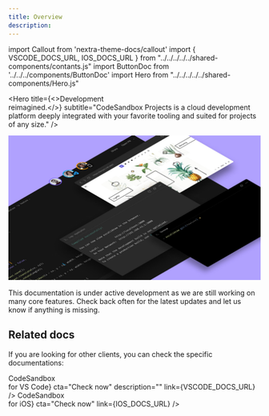 ```yaml
---
title: Overview
description:
---
```


import Callout from 'nextra-theme-docs/callout'
import { VSCODE_DOCS_URL, IOS_DOCS_URL } from "../../../../../shared-components/contants.js"
import ButtonDoc from '../../../components/ButtonDoc'
import Hero from "../../../../../shared-components/Hero.js"

<Hero 
  title={<>Development<br/> reimagined.</>}
  subtitle="CodeSandbox Projects is a cloud development platform deeply integrated with your favorite tooling and suited for projects of any size."
/>

![](../images/cover-projects.jpg)

This documentation is under active development as we are still working on many core features. Check back often for the latest updates and let us know if anything is missing.
    
## Related docs

If you are looking for other clients, you can check the specific documentations:

<div className="ctaContainer">
    <ButtonDoc title={<>CodeSandbox <br/>for VS Code</>} cta="Check now" description="" link={VSCODE_DOCS_URL} />
    <ButtonDoc title={<>CodeSandbox <br/>for iOS</>} cta="Check now" link={IOS_DOCS_URL} />
</div>

<br/>


